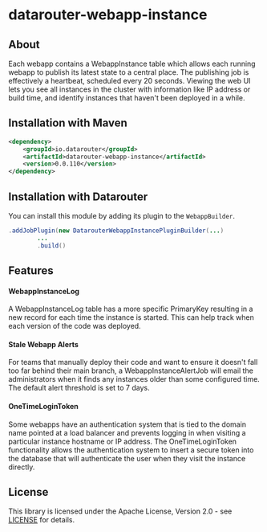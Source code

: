 # datarouter-webapp-instance

## About

Each webapp contains a WebappInstance table which allows each running webapp to publish its latest state to a central
place.  The publishing job is effectively a heartbeat, scheduled every 20 seconds.  Viewing the web UI lets you see
all instances in the cluster with information like IP address or build time, and identify instances that haven't been
deployed in a while.

## Installation with Maven

```xml
<dependency>
	<groupId>io.datarouter</groupId>
	<artifactId>datarouter-webapp-instance</artifactId>
	<version>0.0.110</version>
</dependency>
```

## Installation with Datarouter

You can install this module by adding its plugin to the `WebappBuilder`.

```java
.addJobPlugin(new DatarouterWebappInstancePluginBuilder(...)
		...
		.build()
```

## Features

#### WebappInstanceLog

A WebappInstanceLog table has a more specific PrimaryKey resulting in a new record for each time the instance is started.
This can help track when each version of the code was deployed.

#### Stale Webapp Alerts

For teams that manually deploy their code and want to ensure it doesn't fall too far behind their main branch, a
WebappInstanceAlertJob will email the administrators when it finds any instances older than some configured time.  The
default alert threshold is set to 7 days.

#### OneTimeLoginToken

Some webapps have an authentication system that is tied to the domain name pointed at a load balancer and prevents
logging in when visiting a particular instance hostname or IP address.  The OneTimeLoginToken functionality allows 
the authentication system to insert a secure token into the database that will authenticate the user when they visit
the instance directly.

## License

This library is licensed under the Apache License, Version 2.0 - see [LICENSE](../LICENSE) for details.
